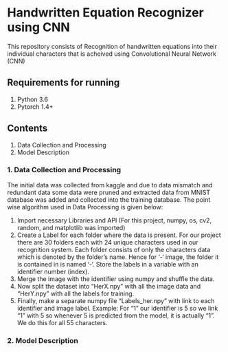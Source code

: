 # Handwritten Equation Recognizer using CNN


This repository consists of Recognition of handwritten equations into their individual characters that is acheived using Convolutional Neural Network (CNN)

## Requirements for running

1. Python 3.6
2. Pytorch 1.4+

## Contents

1. Data Collection and Processing
2. Model Description


### 1. Data Collection and Processing

The initial data was collected from kaggle and due to data mismatch and redundant data some data were pruned and extracted data from MNIST database was added and collected into the training database. The point wise algorithm used in Data Processing is given below:
1. Import necessary Libraries and API (For this project, numpy, os, cv2, random, and matplotlib was imported)
2. Create a Label for each folder where the data is present. For our project there are 30 folders each with 24 unique characters used in our recognition system. Each folder consists of only the characters data which is denoted by the folder’s name. Hence for ‘-‘ image, the folder it is contained in is named ‘-‘. Store the labels in a variable with an identifier number (index).
3. Merge the image with the identifier using numpy and shuffle the data.
4. Now split the dataset into “HerX.npy” with all the image data and “HerY.npy” with all the labels for training.
5. Finally, make a separate numpy file “Labels_her.npy” with link to each identifier and image label. Example: For “1” our identifier is 5 so we link “1” with 5 so whenever 5 is predicted from the model, it is actually “1”. We do this for all 55 characters.

### 2. Model Description

